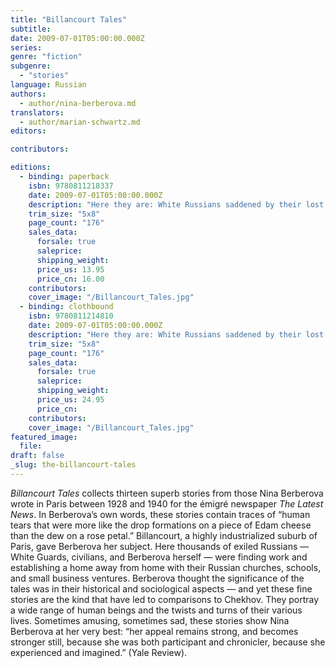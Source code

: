 ```yaml
---
title: "Billancourt Tales"
subtitle:
date: 2009-07-01T05:00:00.000Z
series:
genre: "fiction"
subgenre:
  - "stories"
language: Russian
authors:
  - author/nina-berberova.md
translators:
  - author/marian-schwartz.md
editors:

contributors:

editions:
  - binding: paperback
    isbn: 9780811218337
    date: 2009-07-01T05:00:00.000Z
    description: "Here they are: White Russians saddened by their lost homeland, scrambling to build new Russo-French lives in the suburbs of Paris, questing for success, comfort, pleasure, and love. "
    trim_size: "5x8"
    page_count: "176"
    sales_data:
      forsale: true
      saleprice:
      shipping_weight:
      price_us: 13.95
      price_cn: 16.00
    contributors:
    cover_image: "/Billancourt_Tales.jpg"
  - binding: clothbound
    isbn: 9780811214810
    date: 2009-07-01T05:00:00.000Z
    description: "Here they are: White Russians saddened by their lost homeland, scrambling to build new Russo-French lives in the suburbs of Paris, questing for success, comfort, pleasure, and love. "
    trim_size: "5x8"
    page_count: "176"
    sales_data:
      forsale: true
      saleprice:
      shipping_weight:
      price_us: 24.95
      price_cn:
    contributors:
    cover_image: "/Billancourt_Tales.jpg"
featured_image:
  file:
draft: false
_slug: the-billancourt-tales
---
```


_Billancourt Tales_ collects thirteen superb stories from those Nina Berberova wrote in Paris between 1928 and 1940 for the émigré newspaper _The Latest News_. In Berberova’s own words, these stories contain traces of “human tears that were more like the drop formations on a piece of Edam cheese than the dew on a rose petal.” Billancourt, a highly industrialized suburb of Paris, gave Berberova her subject. Here thousands of exiled Russians — White Guards, civilians, and Berberova herself — were finding work and establishing a home away from home with their Russian churches, schools, and small business ventures. Berberova thought the significance of the tales was in their historical and sociological aspects — and yet these fine stories are the kind that have led to comparisons to Chekhov. They portray a wide range of human beings and the twists and turns of their various lives. Sometimes amusing, sometimes sad, these stories show Nina Berberova at her very best: “her appeal remains strong, and becomes stronger still, because she was both participant and chronicler, because she experienced and imagined.” (Yale Review).

